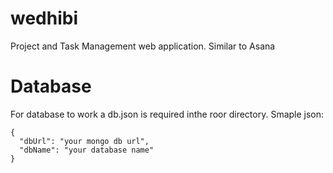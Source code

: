 # wedhibi
Project and Task Management web application. Similar to Asana

# Database
For database to work a db.json is required inthe roor directory. Smaple json: 
```
{
  "dbUrl": "your mongo db url",
  "dbName": "your database name"
}
```


